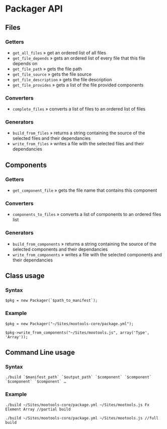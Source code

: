 Packager API
============

Files
-----

### Getters

 * `get_all_files` » get an ordered list of all files
 * `get_file_depends` » gets an ordered list of every file that this file depends on
 * `get_file_path` » gets the file path
 * `get_file_source` » gets the file source
 * `get_file_description` » gets the file description
 * `get_file_provides` » gets a list of the file provided components

### Converters

 * `complete_files` » converts a list of files to an ordered list of files

### Generators

 * `build_from_files` » returns a string containing the source of the selected files and their dependancies
 * `write_from_files` » writes a file with the selected files and their dependancies


Components
----------

### Getters

 * `get_component_file` » gets the file name that contains this component

### Converters

 * `components_to_files` » converts a list of components to an ordered files list

### Generators

 * `build_from_components` » returns a string containing the source of the selected components and their dependancies
 * `write_from_components` » writes a file with the selected components and their dependancies


Class usage
-----------

### Syntax

	$pkg = new Packager(`$path_to_manifest`);

### Example

	$pkg = new Packager("~/Sites/mootools-core/package.yml");
	
	$pkg->write_from_components("~/Sites/mootools.js", array('Type', 'Array'));

Command Line usage
------------------

### Syntax

	./build `$manifest_path` `$output_path` `$component` `$component` `$component` `$component` …

### Example

	./build ~/Sites/mootools-core/package.yml ~/Sites/mootools.js Fx Element Array //partial build
	
	./build ~/Sites/mootools-core/package.yml ~/Sites/mootools.js //full build
